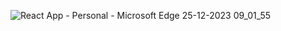 ![React App - Personal - Microsoft​ Edge 25-12-2023 09_01_55](https://github.com/VishnuPriya4114/React-project-Fetch-from-API-/assets/123156204/dab3eff1-0801-42dd-8d9c-f4fd1a5d1508)
